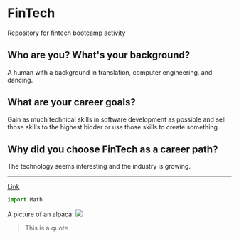 # FinTech
Repository for fintech bootcamp activity

## Who are you? What's your background?
A human with a background in translation, computer engineering, and dancing.

## What are your career goals?
Gain as much technical skills in software development as possible and sell those skills to the highest bidder or use those skills to create
something.

## Why did you choose FinTech as a career path?
The technology seems interesting and the industry is growing.

---
[Link](www.google.com)

```python
import Math
```

A picture of an alpaca:
![](https://upload.wikimedia.org/wikipedia/commons/d/db/Alpaca_%2831562329701%29.jpg)

>This is a quote